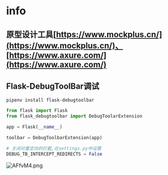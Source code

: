 # info

## 原型设计工具[https://www.mockplus.cn/](https://www.mockplus.cn/)、[https://www.axure.com/](https://www.axure.com/)


## Flask-DebugToolBar调试

    pipenv install flask-debugtoolbar


```python
from flask import Flask
from flask_debugtoolbar import DebugToolarExtension

app = Flask(__name__)

toolbar = DebugToolbarExtension(app)

# 关闭对重定向的拦截,在settings.py中设置
DEBUG_TB_INTERCEPT_REDIRECTS = False

```

![AFfvM4.png](https://s2.ax1x.com/2019/03/13/AFfvM4.png)